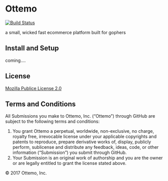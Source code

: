 Ottemo
=========

[![Build Status](http://jenkins.ottemo.io/buildStatus/icon?job=build_storefront_docker_image)](http://jenkins.ottemo.io/job/build_foundation_docker_image/)

a small, wicked fast ecommerce platform built for gophers

## Install and Setup 

coming....


## License

[Mozilla Publice License 2.0](https://github.com/ottemo/foundation/blob/master/LICENSE.md)

## Terms and Conditions

All Submissions you make to Ottemo, Inc. (“Ottemo”) through GitHub are subject to the following terms and conditions:

1. You grant Ottemo a perpetual, worldwide, non-exclusive, no charge, royalty free, irrevocable license under your applicable copyrights and patents to reproduce, prepare derivative works of, display, publicly perform, sublicense and distribute any feedback, ideas, code, or other information (“Submission”) you submit through GitHub.
2. Your Submission is an original work of authorship and you are the owner or are legally entitled to grant the license stated above.

© 2017 Ottemo, Inc.
